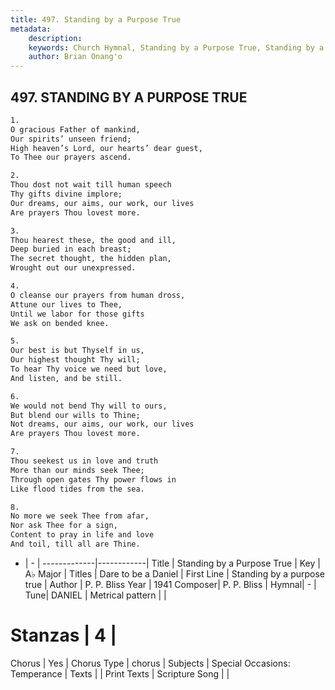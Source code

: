 ```yaml
---
title: 497. Standing by a Purpose True
metadata:
    description: 
    keywords: Church Hymnal, Standing by a Purpose True, Standing by a purpose true, Dare to be a Daniel
    author: Brian Onang'o
---
```



## 497. STANDING BY A PURPOSE TRUE

```txt
1.
O gracious Father of mankind,
Our spirits’ unseen friend;
High heaven’s Lord, our hearts’ dear guest,
To Thee our prayers ascend.

2.
Thou dost not wait till human speech
Thy gifts divine implore;
Our dreams, our aims, our work, our lives
Are prayers Thou lovest more.

3.
Thou hearest these, the good and ill,
Deep buried in each breast;
The secret thought, the hidden plan,
Wrought out our unexpressed.

4.
O cleanse our prayers from human dross,
Attune our lives to Thee,
Until we labor for those gifts
We ask on bended knee.

5.
Our best is but Thyself in us,
Our highest thought Thy will;
To hear Thy voice we need but love,
And listen, and be still.

6.
We would not bend Thy will to ours,
But blend our wills to Thine;
Not dreams, our aims, our work, our lives
Are prayers Thou lovest more.

7.
Thou seekest us in love and truth
More than our minds seek Thee;
Through open gates Thy power flows in
Like flood tides from the sea.

8.
No more we seek Thee from afar,
Nor ask Thee for a sign,
Content to pray in life and love
And toil, till all are Thine.
```

- |   -  |
-------------|------------|
Title | Standing by a Purpose True |
Key | A♭ Major |
Titles | Dare to be a Daniel |
First Line | Standing by a purpose true |
Author | P. P. Bliss
Year | 1941
Composer| P. P. Bliss |
Hymnal|  - |
Tune| DANIEL |
Metrical pattern | |
# Stanzas | 4 |
Chorus | Yes |
Chorus Type | chorus |
Subjects | Special Occasions: Temperance |
Texts |  |
Print Texts | 
Scripture Song |  |
  

